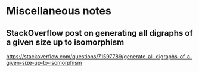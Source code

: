 # Miscellaneous notes

## StackOverflow post on generating all digraphs of a given size up to isomorphism
https://stackoverflow.com/questions/71597789/generate-all-digraphs-of-a-given-size-up-to-isomorphism